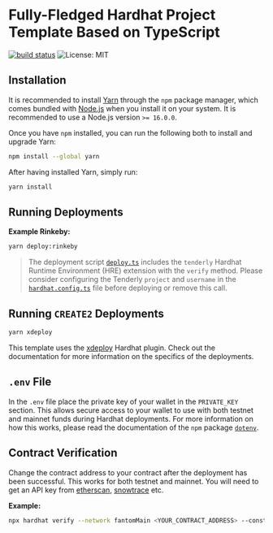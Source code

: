 # Fully-Fledged Hardhat Project Template Based on TypeScript

[![build status](https://github.com/pcaversaccio/hardhat-project-template-ts/actions/workflows/test-contracts.yml/badge.svg)](https://github.com/pcaversaccio/hardhat-project-template-ts/actions)
![License: MIT](https://img.shields.io/badge/License-MIT-blue.svg)

## Installation

It is recommended to install [Yarn](https://classic.yarnpkg.com) through the `npm` package manager, which comes bundled with [Node.js](https://nodejs.org) when you install it on your system. It is recommended to use a Node.js version `>= 16.0.0`.

Once you have `npm` installed, you can run the following both to install and upgrade Yarn:

```bash
npm install --global yarn
```

After having installed Yarn, simply run:

```bash
yarn install
```

## Running Deployments

**Example Rinkeby:**

```bash
yarn deploy:rinkeby
```

> The deployment script [`deploy.ts`](https://github.com/pcaversaccio/hardhat-project-template-ts/blob/main/scripts/deploy.ts) includes the `tenderly` Hardhat Runtime Environment (HRE) extension with the `verify` method. Please consider configuring the Tenderly `project` and `username` in the [`hardhat.config.ts`](https://github.com/pcaversaccio/hardhat-project-template-ts/blob/main/hardhat.config.ts) file before deploying or remove this call.

## Running `CREATE2` Deployments

```bash
yarn xdeploy
```

This template uses the [xdeploy](https://github.com/pcaversaccio/xdeployer) Hardhat plugin. Check out the documentation for more information on the specifics of the deployments.

## `.env` File

In the `.env` file place the private key of your wallet in the `PRIVATE_KEY` section. This allows secure access to your wallet to use with both testnet and mainnet funds during Hardhat deployments. For more information on how this works, please read the documentation of the `npm` package [`dotenv`](https://www.npmjs.com/package/dotenv).

## Contract Verification

Change the contract address to your contract after the deployment has been successful. This works for both testnet and mainnet. You will need to get an API key from [etherscan](https://etherscan.io), [snowtrace](https://snowtrace.io) etc.

**Example:**

```bash
npx hardhat verify --network fantomMain <YOUR_CONTRACT_ADDRESS> --constructor-args deploy-arg.ts
```
